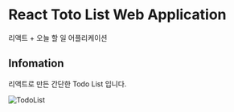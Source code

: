 # React Toto List Web Application
  리액트 + 오늘 할 일 어플리케이션

## Infomation
  리액트로 만든 간단한 Todo List 입니다.

![TodoList](https://github.com/minseon-oh/TodoList/assets/66342711/19e164be-60dd-4bb2-88df-3ff139e3cf31)
